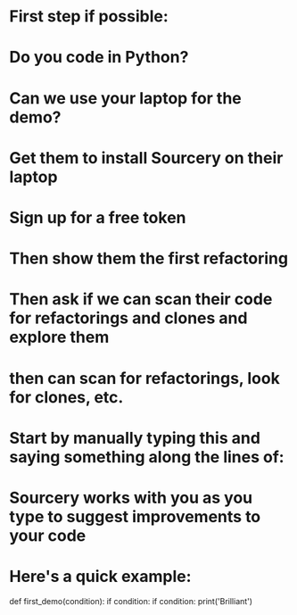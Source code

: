 # First step if possible:

# Do you code in Python?

# Can we use your laptop for the demo?

# Get them to install Sourcery on their laptop
# Sign up for a free token
# Then show them the first refactoring
# Then ask if we can scan their code for refactorings and clones and explore them

# then can scan for refactorings, look for clones, etc.



# Start by manually typing this and saying something along the lines of:
# Sourcery works with you as you type to suggest improvements to your code
# Here's a quick example:
def first_demo(condition):
    if condition:
        if condition:
            print('Brilliant')
